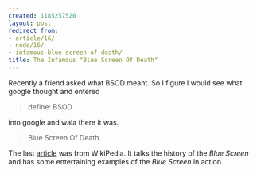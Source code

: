 ```yaml
---
created: 1185257520
layout: post
redirect_from:
- article/16/
- node/16/
- infamous-blue-screen-of-death/
title: The Infamous "Blue Screen Of Death"
---
```

Recently a friend asked what BSOD meant. So I figure I would see what google thought and entered
<blockquote>define: BSOD</blockquote>into google and wala there it was.
<blockquote>Blue Screen Of Death.
</blockquote>The last <a href="http://en.wikipedia.org/wiki/BSoD">article</a> was from WikiPedia. It talks the history of the <i>Blue Screen</i> and has some entertaining examples of the <i>Blue Screen</i> in action.
